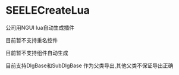 # SEELECreateLua
公司用NGUI lua自动生成插件


目前暂不支持重名控件

目前暂不支持组件自动生成

目前支持DlgBase和SubDlgBase 作为父类导出,其他父类不保证导出正确
